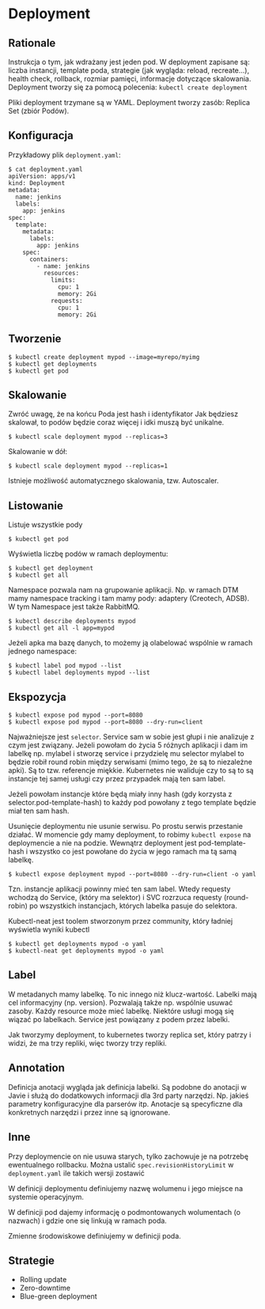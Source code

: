 Deployment
==========


Rationale
---------
Instrukcja o tym, jak wdrażany jest jeden pod. W deployment zapisane są:
liczba instancji, template poda, strategie (jak wygląda: reload, recreate...),
health check, rollback, rozmiar pamięci, informacje dotyczące skalowania.
Deployment tworzy się za pomocą polecenia: ``kubectl create deployment``

Pliki deployment trzymane są w YAML.
Deployment tworzy zasób: Replica Set (zbiór Podów).


Konfiguracja
------------
Przykładowy plik ``deployment.yaml``:

    $ cat deployment.yaml
    apiVersion: apps/v1
    kind: Deployment
    metadata:
      name: jenkins
      labels:
        app: jenkins
    spec:
      template:
        metadata:
          labels:
            app: jenkins
        spec:
          containers:
            - name: jenkins
              resources:
                limits:
                  cpu: 1
                  memory: 2Gi
                requests:
                  cpu: 1
                  memory: 2Gi


Tworzenie
---------
    $ kubectl create deployment mypod --image=myrepo/myimg
    $ kubectl get deployments
    $ kubectl get pod


Skalowanie
----------
Zwróć uwagę, że na końcu Poda jest hash i identyfikator
Jak będziesz skalował, to podów będzie coraz więcej i idki muszą być unikalne.

    $ kubectl scale deployment mypod --replicas=3

Skalowanie w dół:

    $ kubectl scale deployment mypod --replicas=1

Istnieje możliwość automatycznego skalowania, tzw. Autoscaler.


Listowanie
----------
Listuje wszystkie pody

    $ kubectl get pod

Wyświetla liczbę podów w ramach deploymentu:

    $ kubectl get deployment
    $ kubectl get all

Namespace pozwala nam na grupowanie aplikacji. Np. w ramach DTM mamy namespace
tracking i tam mamy pody: adaptery (Creotech, ADSB). W tym Namespace jest
także RabbitMQ.

    $ kubectl describe deployments mypod
    $ kubectl get all -l app=mypod

Jeżeli apka ma bazę danych, to możemy ją olabelować wspólnie w ramach jednego
namespace:

    $ kubectl label pod mypod --list
    $ kubectl label deployments mypod --list


Ekspozycja
----------
    $ kubectl expose pod mypod --port=8080
    $ kubectl expose pod mypod --port=8080 --dry-run=client

Najważniejsze jest `selector`. Service sam w sobie jest głupi i nie analizuje z
czym jest związany. Jeżeli powołam do życia 5 różnych aplikacji i dam im
labelkę np. mylabel i stworzę service i przydzielę mu selector mylabel to
będzie robił round robin między serwisami (mimo tego, że są to niezależne
apki). Są to tzw. referencje miękkie. Kubernetes nie waliduje czy to są to są
instancje tej samej usługi czy przez przypadek mają ten sam label.

Jeżeli powołam instancje które będą miały inny hash
(gdy korzysta z selector.pod-template-hash) to każdy pod powołany z tego
template będzie miał ten sam hash.

Usunięcie deploymentu nie usunie serwisu. Po prostu serwis przestanie działać.
W momencie gdy mamy deployment, to robimy ``kubectl expose`` na deploymencie
a nie na podzie. Wewnątrz deployment jest pod-template-hash i wszystko co jest
powołane do życia w jego ramach ma tą samą labelkę.

    $ kubectl expose deployment mypod --port=8080 --dry-run=client -o yaml

Tzn. instancje aplikacji powinny mieć ten sam label. Wtedy requesty wchodzą do
Service, (który ma selektor) i SVC rozrzuca requesty (round-robin) po
wszystkich instancjach, których labelka pasuje do selektora.

Kubectl-neat jest toolem stworzonym przez community, który ładniej wyświetla
wyniki kubectl

    $ kubectl get deployments mypod -o yaml
    $ kubectl-neat get deployments mypod -o yaml


Label
-----
W metadanych mamy labelkę. To nic innego niż klucz-wartość. Labelki mają cel
informacyjny (np. version). Pozwalają także np. wspólnie usuwać zasoby. Każdy
resource może mieć labelkę. Niektóre usługi mogą się wiązać po labelkach.
Service jest powiązany z podem przez labelki.

Jak tworzymy deployment, to kubernetes tworzy replica set, który patrzy
i widzi, że ma trzy repliki, więc tworzy trzy repliki.


Annotation
----------
Definicja anotacji wygląda jak definicja labelki. Są podobne do anotacji
w Javie i służą do dodatkowych informacji dla 3rd party narzędzi. Np. jakieś
parametry konfiguracyjne dla parserów itp. Anotacje są specyficzne dla
konkretnych narzędzi i przez inne są ignorowane.


Inne
----
Przy deploymencie on nie usuwa starych, tylko zachowuje je na potrzebę
ewentualnego rollbacku. Można ustalić `spec.revisionHistoryLimit`
w `deployment.yaml` ile takich wersji zostawić

W definicji deploymentu definiujemy nazwę wolumenu i jego miejsce na systemie
operacyjnym.

W definicji pod dajemy informację o podmontowanych wolumentach (o nazwach) i
gdzie one się linkują w ramach poda.

Zmienne środowiskowe definiujemy w definicji poda.


Strategie
---------
* Rolling update
* Zero-downtime
* Blue-green deployment

